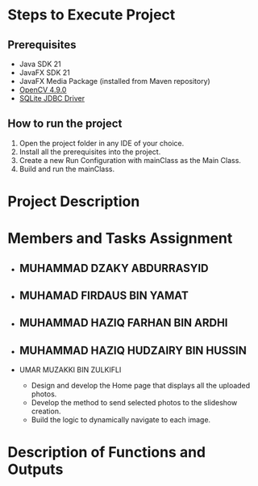 # Steps to Execute Project
## Prerequisites
- Java SDK 21
- JavaFX SDK 21
- JavaFX Media Package (installed from Maven repository)
- [OpenCV 4.9.0](https://opencv.org/releases/)
- [SQLite JDBC Driver](https://github.com/xerial/sqlite-jdbc)

## How to run the project
1. Open the project folder in any IDE of your choice.
2. Install all the prerequisites into the project.
3. Create a new Run Configuration with mainClass as the Main Class.
4. Build and run the mainClass.

# Project Description


# Members and Tasks Assignment

- MUHAMMAD DZAKY ABDURRASYID
  -

- MUHAMAD FIRDAUS BIN YAMAT
  -

- MUHAMMAD HAZIQ FARHAN BIN ARDHI
  -

- MUHAMMAD HAZIQ HUDZAIRY BIN HUSSIN
  -

- UMAR MUZAKKI BIN ZULKIFLI
  - Design and develop the Home page that displays all the uploaded photos.
  - Develop the method to send selected photos to the slideshow creation.
  - Build the logic to dynamically navigate to each image.

# Description of Functions and Outputs

